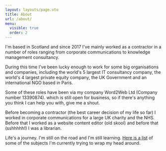 ```yaml
---
layout: layouts/page.vto
title: About
url: /about/
menu:
  visible: true
  order: 2
---
```

I'm based in Scotland and since 2017 I've mainly worked as a contractor in a number of roles ranging from corporate communications to knowledge management consultancy.

During this time I've been lucky enough to work for some big organisations and companies, including the world's 5 largest IT consultancy company, the world's 4 largest private equity company, the UK Government and an international NGO based in Paris. 

Some of these roles have been via my company Word2Web Ltd (Company number 13390874). which is still open for business, so if there's anything you think I can help you with, give me a shout.

Before becoming a contractor (the best career decision of my life so far) I worked in corporate communications for a large UK charity and the NHS. Before that I worked as a website content editor (old skool) and before that (sshhhhh!) I was a librarian. 

Life's a journey. I'm still on the road and I'm still learning. [Here is a list](/my-learning-odyssey/ "Link to a list of subjects I'm studying") of some of the subjects I'm currently trying to wrap my head around.
